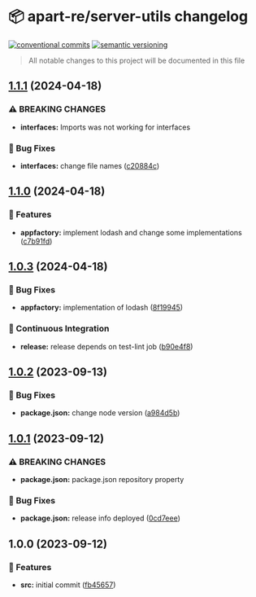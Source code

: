 # 📦 apart-re/server-utils changelog

[![conventional commits](https://img.shields.io/badge/conventional%20commits-1.0.0-yellow.svg)](https://conventionalcommits.org)
[![semantic versioning](https://img.shields.io/badge/semantic%20versioning-2.0.0-green.svg)](https://semver.org)

> All notable changes to this project will be documented in this file

## [1.1.1](https://github.com/apart-re/server-utils/compare/v1.1.0...v1.1.1) (2024-04-18)


### ⚠ BREAKING CHANGES

* **interfaces:** Imports was not working for interfaces

### 🐛 Bug Fixes

* **interfaces:** change file names ([c20884c](https://github.com/apart-re/server-utils/commit/c20884cf87797c8e6c87198f9175bbdbc78c6baa))

## [1.1.0](https://github.com/apart-re/server-utils/compare/v1.0.3...v1.1.0) (2024-04-18)


### 🍕 Features

* **appfactory:** implement lodash and change some implementations ([c7b91fd](https://github.com/apart-re/server-utils/commit/c7b91fd98b8b1bb9cd4c8968239721ce65a1b29d))

## [1.0.3](https://github.com/apart-re/server-utils/compare/v1.0.2...v1.0.3) (2024-04-18)


### 🐛 Bug Fixes

* **appfactory:** implementation of lodash ([8f19945](https://github.com/apart-re/server-utils/commit/8f19945f6eeedd9df47f1efbe60cf75a4e4c7a04))


### 🔁 Continuous Integration

* **release:** release depends on test-lint job ([b90e4f8](https://github.com/apart-re/server-utils/commit/b90e4f84c74cb58edf4d45cc29a15d9a55fa7390))

## [1.0.2](https://github.com/apart-re/server-utils/compare/v1.0.1...v1.0.2) (2023-09-13)


### 🐛 Bug Fixes

* **package.json:** change node version ([a984d5b](https://github.com/apart-re/server-utils/commit/a984d5b22d336c39173610c3c56c66c5c8a14da4))

## [1.0.1](https://github.com/apart-re/server-utils/compare/v1.0.0...v1.0.1) (2023-09-12)


### ⚠ BREAKING CHANGES

* **package.json:** package.json repository property

### 🐛 Bug Fixes

* **package.json:** release info deployed ([0cd7eee](https://github.com/apart-re/server-utils/commit/0cd7eee55afe83ba2145e258f3d68ff77758649a))

## 1.0.0 (2023-09-12)


### 🍕 Features

* **src:** initial commit ([fb45657](https://github.com/apart-re/server-utils/commit/fb4565783a5c9a3de37c382acedef8eb78fc3f0a))
